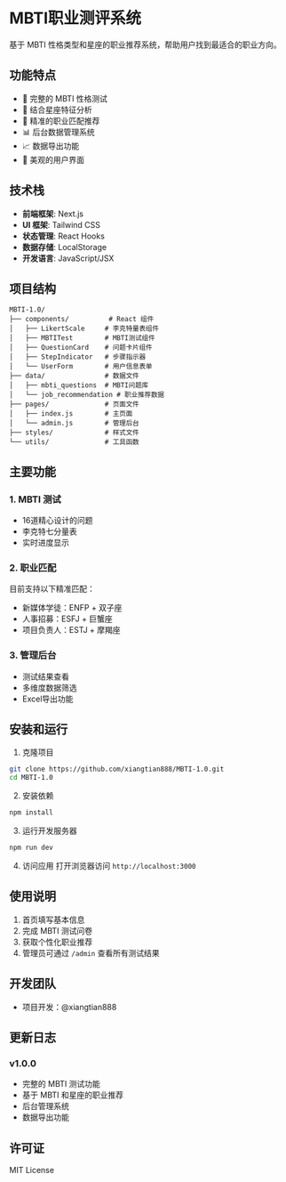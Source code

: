 # MBTI职业测评系统

基于 MBTI 性格类型和星座的职业推荐系统，帮助用户找到最适合的职业方向。

## 功能特点

- 📝 完整的 MBTI 性格测试
- 🌟 结合星座特征分析
- 💼 精准的职业匹配推荐
- 📊 后台数据管理系统
- 📈 数据导出功能
- 💫 美观的用户界面

## 技术栈

- **前端框架**: Next.js
- **UI 框架**: Tailwind CSS
- **状态管理**: React Hooks
- **数据存储**: LocalStorage
- **开发语言**: JavaScript/JSX

## 项目结构

```
MBTI-1.0/
├── components/          # React 组件
│   ├── LikertScale     # 李克特量表组件
│   ├── MBTITest        # MBTI测试组件
│   ├── QuestionCard    # 问题卡片组件
│   ├── StepIndicator   # 步骤指示器
│   └── UserForm        # 用户信息表单
├── data/               # 数据文件
│   ├── mbti_questions  # MBTI问题库
│   └── job_recommendation # 职业推荐数据
├── pages/              # 页面文件
│   ├── index.js        # 主页面
│   └── admin.js        # 管理后台
├── styles/             # 样式文件
└── utils/              # 工具函数
```

## 主要功能

### 1. MBTI 测试
- 16道精心设计的问题
- 李克特七分量表
- 实时进度显示

### 2. 职业匹配
目前支持以下精准匹配：
- 新媒体学徒：ENFP + 双子座
- 人事招募：ESFJ + 巨蟹座
- 项目负责人：ESTJ + 摩羯座

### 3. 管理后台
- 测试结果查看
- 多维度数据筛选
- Excel导出功能

## 安装和运行

1. 克隆项目
```bash
git clone https://github.com/xiangtian888/MBTI-1.0.git
cd MBTI-1.0
```

2. 安装依赖
```bash
npm install
```

3. 运行开发服务器
```bash
npm run dev
```

4. 访问应用
打开浏览器访问 `http://localhost:3000`

## 使用说明

1. 首页填写基本信息
2. 完成 MBTI 测试问卷
3. 获取个性化职业推荐
4. 管理员可通过 `/admin` 查看所有测试结果

## 开发团队

- 项目开发：@xiangtian888

## 更新日志

### v1.0.0
- 完整的 MBTI 测试功能
- 基于 MBTI 和星座的职业推荐
- 后台管理系统
- 数据导出功能

## 许可证

MIT License 
